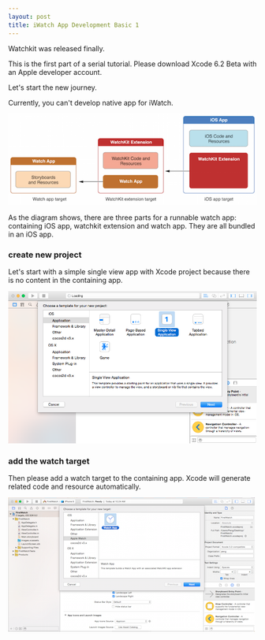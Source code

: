 ```yaml
---
layout: post
title: iWatch App Development Basic 1
---
```


Watchkit was released finally.

This is the first part of a serial tutorial.
Please download Xcode 6.2 Beta with an Apple developer account.

Let's start the new journey.

Currently, you can't develop native app for iWatch.

![image](../public/image/target_structure_2x.png)

As the diagram shows, there are three parts for a runnable watch app: containing iOS app, watchkit extension and watch app. They are all bundled in an iOS app.

### create new project

Let's start with a simple single view app with Xcode project because there is no content in the containing app.

![image](../public/image/create_new_project.png)


### add the watch target

Then please add a watch target to the containing app. Xcode will generate related code and resource automatically.

![image](../public/image/add_watch_target.png)







 
